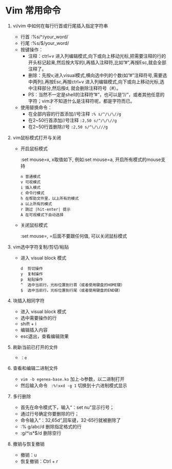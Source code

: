 # Vim 常用命令
1. vi/vim 中如何在每行行首或行尾插入指定字符串 
    - 行首 :%s/^/your_word/
    - 行尾 :%s/$/your_word/
    - 按键操作：
        - 注释：ctrl+v 进入列编辑模式,向下或向上移动光标,把需要注释的行的开头标记起来,然后按大写的I,再插入注释符,比如”#”,再按Esc,就会全部注释了。
        - 删除：先按v,进入visual模式,横向选中列的个数(如”#”注释符号,需要选中两列),再按Esc,再按ctrl+v 进入列编辑模式,向下或向上移动光标,选中注释部分,然后按d, 就会删除注释符号（#）。
        - PS：当然不一定是shell的注释符”#”，也可以是”//”，或者其他任意的字符；vim才不知道什么是注释符呢，都是字符而已。
    - 使用替换命令：
        - 在全部内容的行首添加//号注释
            `:% s/^/\/\//g`
        - 在2~50行首添加//号注释
            `:2,50 s/^/\/\//g`
        - 在2~50行首删除//号
            `:2,50 s/^\/\///g`

2. vim鼠标模式打开与关闭
    - 开启鼠标模式

        :set mouse=x, x取值如下, 例如:set mouse=a, 开启所有模式的mouse支持
        ```
        n 普通模式
        v 可视模式
        i 插入模式
        c 命令行模式
        h 在帮助文件里，以上所有的模式
        a 以上所有的模式
        r 跳过 |hit-enter| 提示
        A 在可视模式下自动选择
        ```
    - 关闭鼠标模式
      
        :set mouse=, =后面不要跟任何值, 可以关闭鼠标模式

3. vim选中字符复制/剪切/粘贴
    - 进入 visual block 模式
        ```
        d  剪切操作
        y  复制操作
        p  粘贴操作
        ^  选中当前行，光标位置到行首（或者使用键盘的HOME键）
        $  选中当前行，光标位置到行尾（或者使用键盘的END键）
        ```

4. 块插入相同字符
    - 进入 visual block 模式
    - 选中需要操作的行
    - shift + i
    - 编辑插入内容
    - esc退出，查看编辑效果

5. 刷新当前已打开的文件
    - `：e`

6. 查看和编辑二进制文件
    - `vim -b egenea-base.ko`   加上-b参数，以二进制打开
    - 然后输入命令 ` :%!xxd -g 1`  切换到十六进制模式显示

7. 多行删除
    - 首先在命令模式下，输入“：set nu”显示行号； 
    - 通过行号确定你要删除的行； 
    - 命令输入“：32,65d”,回车键，32-65行就被删除了
    - :% g/abc/d 删除指定格式的行
    - :g/^\s*$/d 删除空行

8. 撤销与恢复撤销
    - 撤销：u
    - 恢复撤销：Ctrl + r